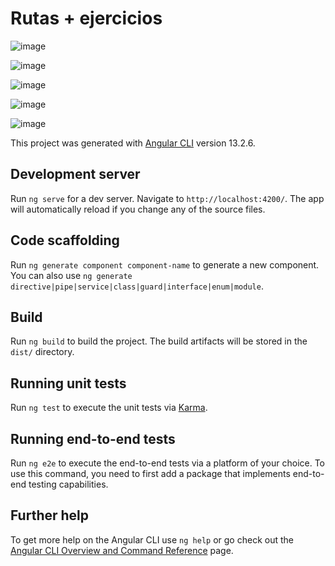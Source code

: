 # Rutas + ejercicios
![image](https://user-images.githubusercontent.com/100344855/158649617-4ca5490c-78aa-42db-8997-bb8ca909a182.png)

![image](https://user-images.githubusercontent.com/100344855/158649800-7bae7a6c-ebe6-4137-a0f1-c5e3b7b8f4ea.png)

![image](https://user-images.githubusercontent.com/100344855/158649873-a46c32a0-04a4-4e9b-80cb-4ffc53244bab.png)

![image](https://user-images.githubusercontent.com/100344855/158484519-fd818f56-21bf-4341-93ca-f6c68c2ef865.png)

![image](https://user-images.githubusercontent.com/100344855/158650073-2e3b8cb0-f7d8-4abe-ae4f-6c116e19b746.png)

This project was generated with [Angular CLI](https://github.com/angular/angular-cli) version 13.2.6.

## Development server

Run `ng serve` for a dev server. Navigate to `http://localhost:4200/`. The app will automatically reload if you change any of the source files.

## Code scaffolding

Run `ng generate component component-name` to generate a new component. You can also use `ng generate directive|pipe|service|class|guard|interface|enum|module`.

## Build

Run `ng build` to build the project. The build artifacts will be stored in the `dist/` directory.

## Running unit tests

Run `ng test` to execute the unit tests via [Karma](https://karma-runner.github.io).

## Running end-to-end tests

Run `ng e2e` to execute the end-to-end tests via a platform of your choice. To use this command, you need to first add a package that implements end-to-end testing capabilities.

## Further help

To get more help on the Angular CLI use `ng help` or go check out the [Angular CLI Overview and Command Reference](https://angular.io/cli) page.

